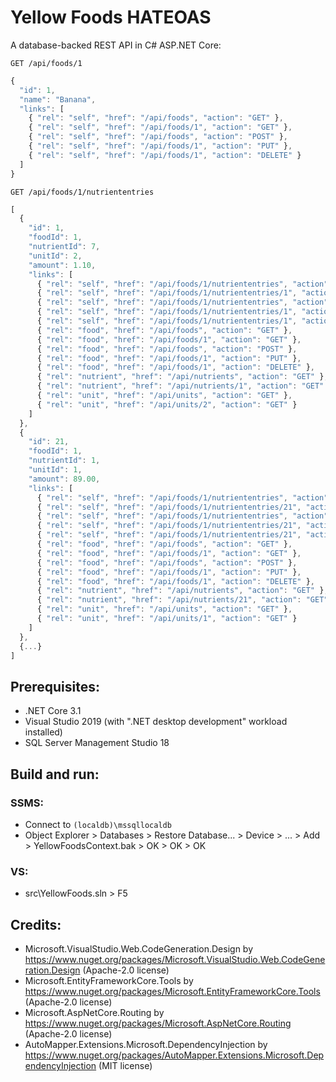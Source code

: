 # Yellow Foods HATEOAS
A database-backed REST API in C# ASP.NET Core:
```HTTP
GET /api/foods/1
```

```JavaScript
{
  "id": 1,
  "name": "Banana",
  "links": [
    { "rel": "self", "href": "/api/foods", "action": "GET" },
    { "rel": "self", "href": "/api/foods/1", "action": "GET" },
    { "rel": "self", "href": "/api/foods", "action": "POST" },
    { "rel": "self", "href": "/api/foods/1", "action": "PUT" },
    { "rel": "self", "href": "/api/foods/1", "action": "DELETE" }
  ]
}
```

```HTTP
GET /api/foods/1/nutriententries
```

```JavaScript
[
  {
    "id": 1,
    "foodId": 1,
    "nutrientId": 7,
    "unitId": 2,
    "amount": 1.10,
    "links": [
      { "rel": "self", "href": "/api/foods/1/nutriententries", "action": "GET" },
      { "rel": "self", "href": "/api/foods/1/nutriententries/1", "action": "GET" },
      { "rel": "self", "href": "/api/foods/1/nutriententries", "action": "POST" },
      { "rel": "self", "href": "/api/foods/1/nutriententries/1", "action": "PUT" },
      { "rel": "self", "href": "/api/foods/1/nutriententries/1", "action": "DELETE" },
      { "rel": "food", "href": "/api/foods", "action": "GET" },
      { "rel": "food", "href": "/api/foods/1", "action": "GET" },
      { "rel": "food", "href": "/api/foods", "action": "POST" },
      { "rel": "food", "href": "/api/foods/1", "action": "PUT" },
      { "rel": "food", "href": "/api/foods/1", "action": "DELETE" },
      { "rel": "nutrient", "href": "/api/nutrients", "action": "GET" },
      { "rel": "nutrient", "href": "/api/nutrients/1", "action": "GET" },
      { "rel": "unit", "href": "/api/units", "action": "GET" },
      { "rel": "unit", "href": "/api/units/2", "action": "GET" }
    ]
  },
  {
    "id": 21,
    "foodId": 1,
    "nutrientId": 1,
    "unitId": 1,
    "amount": 89.00,
    "links": [
      { "rel": "self", "href": "/api/foods/1/nutriententries", "action": "GET" },
      { "rel": "self", "href": "/api/foods/1/nutriententries/21", "action": "GET" },
      { "rel": "self", "href": "/api/foods/1/nutriententries", "action": "POST" },
      { "rel": "self", "href": "/api/foods/1/nutriententries/21", "action": "PUT" },
      { "rel": "self", "href": "/api/foods/1/nutriententries/21", "action": "DELETE" },
      { "rel": "food", "href": "/api/foods", "action": "GET" },
      { "rel": "food", "href": "/api/foods/1", "action": "GET" },
      { "rel": "food", "href": "/api/foods", "action": "POST" },
      { "rel": "food", "href": "/api/foods/1", "action": "PUT" },
      { "rel": "food", "href": "/api/foods/1", "action": "DELETE" },
      { "rel": "nutrient", "href": "/api/nutrients", "action": "GET" },
      { "rel": "nutrient", "href": "/api/nutrients/21", "action": "GET" },
      { "rel": "unit", "href": "/api/units", "action": "GET" },
      { "rel": "unit", "href": "/api/units/1", "action": "GET" }
    ]
  },
  {...}
]
```

## Prerequisites:
- .NET Core 3.1
- Visual Studio 2019 (with ".NET desktop development" workload installed)
- SQL Server Management Studio 18

## Build and run:
### SSMS:
- Connect to `(localdb)\mssqllocaldb`
- Object Explorer > Databases > Restore Database... > Device > ... > Add > YellowFoodsContext.bak > OK > OK > OK
### VS:
- src\YellowFoods.sln > F5

## Credits:
- Microsoft.VisualStudio.Web.CodeGeneration.Design by https://www.nuget.org/packages/Microsoft.VisualStudio.Web.CodeGeneration.Design (Apache-2.0 license)
- Microsoft.EntityFrameworkCore.Tools by https://www.nuget.org/packages/Microsoft.EntityFrameworkCore.Tools (Apache-2.0 license)
- Microsoft.AspNetCore.Routing by https://www.nuget.org/packages/Microsoft.AspNetCore.Routing (Apache-2.0 license)
- AutoMapper.Extensions.Microsoft.DependencyInjection by https://www.nuget.org/packages/AutoMapper.Extensions.Microsoft.DependencyInjection (MIT license)
